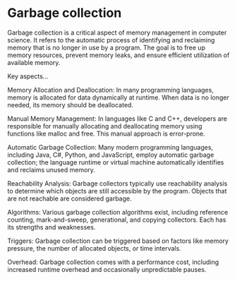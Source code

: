 # Garbage collection

Garbage collection is a critical aspect of memory management in computer science. It refers to the automatic process of identifying and reclaiming memory that is no longer in use by a program. The goal is to free up memory resources, prevent memory leaks, and ensure efficient utilization of available memory.

Key aspects…

Memory Allocation and Deallocation: In many programming languages, memory is allocated for data dynamically at runtime. When data is no longer needed, its memory should be deallocated.

Manual Memory Management: In languages like C and C++, developers are responsible for manually allocating and deallocating memory using functions like malloc and free. This manual approach is error-prone.

Automatic Garbage Collection: Many modern programming languages, including Java, C#, Python, and JavaScript, employ automatic garbage collection; the language runtime or virtual machine automatically identifies and reclaims unused memory.

Reachability Analysis: Garbage collectors typically use reachability analysis to determine which objects are still accessible by the program. Objects that are not reachable are considered garbage.

Algorithms: Various garbage collection algorithms exist, including reference counting, mark-and-sweep, generational, and copying collectors. Each has its strengths and weaknesses.

Triggers: Garbage collection can be triggered based on factors like memory pressure, the number of allocated objects, or time intervals.

Overhead: Garbage collection comes with a performance cost, including increased runtime overhead and occasionally unpredictable pauses.
